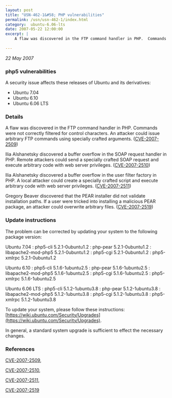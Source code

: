 ```yaml
---
layout: post
title: "USN-462-1&#58; PHP vulnerabilities"
permalink: /usn/usn-462-1/index.html
category:  ubuntu-6.06-lts
date: 2007-05-22 12:00:00
excerpt: |
    A flaw was discovered in the FTP command handler in PHP.  Commands were not correctly filtered for control characters.  An attacker could issue arbitrary FTP commands using specially crafted arguments.  ([CVE-2007-2509](http://people.ubuntu.com/~ubuntu-security/cve/CVE-2007-2509))
    
--- 
```

 
 

*22 May 2007*

### php5 vulnerabilities

A security issue affects these releases of Ubuntu and its derivatives:

* Ubuntu 7.04
* Ubuntu 6.10
* Ubuntu 6.06 LTS

### Details

A flaw was discovered in the FTP command handler in PHP. Commands were not correctly filtered for control characters. An attacker could issue arbitrary FTP commands using specially crafted arguments. ([CVE-2007-2509](http://people.ubuntu.com/~ubuntu-security/cve/CVE-2007-2509))

Ilia Alshanetsky discovered a buffer overflow in the SOAP request handler in PHP. Remote attackers could send a specially crafted SOAP request and execute arbitrary code with web server privileges. ([CVE-2007-2510](http://people.ubuntu.com/~ubuntu-security/cve/CVE-2007-2510))

Ilia Alshanetsky discovered a buffer overflow in the user filter factory in PHP. A local attacker could create a specially crafted script and execute arbitrary code with web server privileges. ([CVE-2007-2511](http://people.ubuntu.com/~ubuntu-security/cve/CVE-2007-2511))

Gregory Beaver discovered that the PEAR installer did not validate installation paths. If a user were tricked into installing a malicious PEAR package, an attacker could overwrite arbitrary files. ([CVE-2007-2519](http://people.ubuntu.com/~ubuntu-security/cve/CVE-2007-2519))

### Update instructions

The problem can be corrected by updating your system to the following package version:

Ubuntu 7.04
 : php5-cli <span>5.2.1-0ubuntu1.2</span>
 : php-pear <span>5.2.1-0ubuntu1.2</span>
 : libapache2-mod-php5 <span>5.2.1-0ubuntu1.2</span>
 : php5-cgi <span>5.2.1-0ubuntu1.2</span>
 : php5-xmlrpc <span>5.2.1-0ubuntu1.2</span>

Ubuntu 6.10
 : php5-cli <span>5.1.6-1ubuntu2.5</span>
 : php-pear <span>5.1.6-1ubuntu2.5</span>
 : libapache2-mod-php5 <span>5.1.6-1ubuntu2.5</span>
 : php5-cgi <span>5.1.6-1ubuntu2.5</span>
 : php5-xmlrpc <span>5.1.6-1ubuntu2.5</span>

Ubuntu 6.06 LTS
 : php5-cli <span>5.1.2-1ubuntu3.8</span>
 : php-pear <span>5.1.2-1ubuntu3.8</span>
 : libapache2-mod-php5 <span>5.1.2-1ubuntu3.8</span>
 : php5-cgi <span>5.1.2-1ubuntu3.8</span>
 : php5-xmlrpc <span>5.1.2-1ubuntu3.8</span>

To update your system, please follow these instructions: [https://wiki.ubuntu.com/Security/Upgrades](https://wiki.ubuntu.com/Security/Upgrades).

In general, a standard system upgrade is sufficient to effect the necessary changes.

### References

 
 [CVE-2007-2509](http://people.ubuntu.com/~ubuntu-security/cve/CVE-2007-2509), 

 [CVE-2007-2510](http://people.ubuntu.com/~ubuntu-security/cve/CVE-2007-2510), 

 [CVE-2007-2511](http://people.ubuntu.com/~ubuntu-security/cve/CVE-2007-2511), 

 [CVE-2007-2519](http://people.ubuntu.com/~ubuntu-security/cve/CVE-2007-2519)
 


